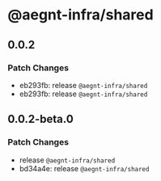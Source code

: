 # @aegnt-infra/shared

## 0.0.2

### Patch Changes

- eb293fb: release `@aegnt-infra/shared`
- eb293fb: release `@aegnt-infra/shared`

## 0.0.2-beta.0

### Patch Changes

- release `@aegnt-infra/shared`
- bd34a4e: release `@aegnt-infra/shared`

